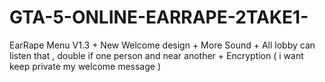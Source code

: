 # GTA-5-ONLINE-EARRAPE-2TAKE1-
  EarRape Menu V1.3          + New Welcome design          + More Sound           + All lobby can listen that , double if one person and near another          + Encryption ( i want keep private my welcome message )
